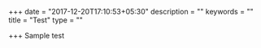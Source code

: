 +++
date = "2017-12-20T17:10:53+05:30"
description = ""
keywords = ""
title = "Test"
type = ""

+++
Sample test